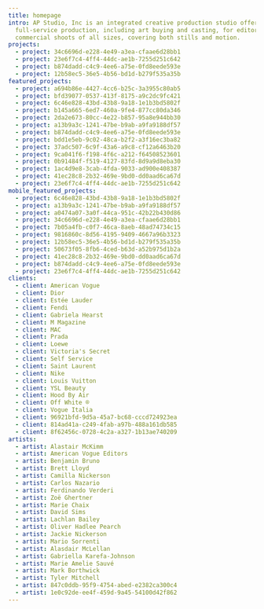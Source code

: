 ```yaml
---
title: homepage
intro: AP Studio, Inc is an integrated creative production studio offering
  full-service production, including art buying and casting, for editorial and
  commercial shoots of all sizes, covering both stills and motion.
projects:
  - project: 34c6696d-e228-4e49-a3ea-cfaae6d28bb1
  - project: 23e6f7c4-4ff4-44dc-ae1b-7255d251c642
  - project: b874dadd-c4c9-4ee6-a75e-0fd8eede593e
  - project: 12b58ec5-36e5-4b56-bd1d-b279f535a35b
featured_projects:
  - project: a694b86e-4427-4cc6-b25c-3a3955c80ab5
  - project: bfd39077-0537-413f-8175-a9c2dc9fc421
  - project: 6c46e828-43bd-43b8-9a18-1e1b3bd5802f
  - project: b145a665-6ed7-460a-9fe4-877cc80da346
  - project: 2da2e673-80cc-4e22-b857-95a8e944bb30
  - project: a13b9a3c-1241-47be-b9ab-a9fa9188df57
  - project: b874dadd-c4c9-4ee6-a75e-0fd8eede593e
  - project: bdd1e5eb-9c02-48ca-b2f2-a3f16ec3ba82
  - project: 37adc507-6c9f-43a6-a9c8-cf12a6463b20
  - project: 9ca041f6-f198-4f6c-a212-f64508523601
  - project: 0b91484f-f519-4127-83fd-8d9a9d8eba30
  - project: 1ac4d9e8-3cab-4fda-9033-ad900e408387
  - project: 41ec28c8-2b32-469e-9bd0-dd0aad6ca67d
  - project: 23e6f7c4-4ff4-44dc-ae1b-7255d251c642
mobile_featured_projects:
  - project: 6c46e828-43bd-43b8-9a18-1e1b3bd5802f
  - project: a13b9a3c-1241-47be-b9ab-a9fa9188df57
  - project: a0474a07-3a0f-44ca-951c-42b22b430d86
  - project: 34c6696d-e228-4e49-a3ea-cfaae6d28bb1
  - project: 7b05a4fb-c0f7-46ca-8aeb-48ad74734c15
  - project: 9816860c-8d56-4195-9409-4667a96b3323
  - project: 12b58ec5-36e5-4b56-bd1d-b279f535a35b
  - project: 50673f05-8fb6-4ced-b63d-a52b975d1b2a
  - project: 41ec28c8-2b32-469e-9bd0-dd0aad6ca67d
  - project: b874dadd-c4c9-4ee6-a75e-0fd8eede593e
  - project: 23e6f7c4-4ff4-44dc-ae1b-7255d251c642
clients:
  - client: American Vogue
  - client: Dior
  - client: Estée Lauder
  - client: Fendi
  - client: Gabriela Hearst
  - client: M Magazine
  - client: MAC
  - client: Prada
  - client: Loewe
  - client: Victoria's Secret
  - client: Self Service
  - client: Saint Laurent
  - client: Nike
  - client: Louis Vuitton
  - client: YSL Beauty
  - client: Hood By Air
  - client: Off White ®
  - client: Vogue Italia
  - client: 96921bfd-9d5a-45a7-bc68-cccd724923ea
  - client: 814ad41a-c249-4fab-a97b-488a161db585
  - client: 8f62456c-0728-4c2a-a327-1b13ae740209
artists:
  - artist: Alastair McKimm
  - artist: American Vogue Editors
  - artist: Benjamin Bruno
  - artist: Brett Lloyd
  - artist: Camilla Nickerson
  - artist: Carlos Nazario
  - artist: Ferdinando Verderi
  - artist: Zoë Ghertner
  - artist: Marie Chaix
  - artist: David Sims
  - artist: Lachlan Bailey
  - artist: Oliver Hadlee Pearch
  - artist: Jackie Nickerson
  - artist: Mario Sorrenti
  - artist: Alasdair McLellan
  - artist: Gabriella Karefa-Johnson
  - artist: Marie Amelie Sauvé
  - artist: Mark Borthwick
  - artist: Tyler Mitchell
  - artist: 847c0ddb-95f9-4754-abed-e2382ca300c4
  - artist: 1e0c92de-ee4f-459d-9a45-54100d42f862
---
```


